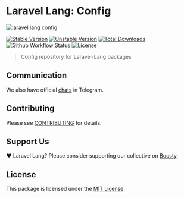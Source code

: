 # Laravel Lang: Config

![laravel lang config](https://preview.dragon-code.pro/laravel-lang/config.svg?brand=laravel&mode=dark)

[![Stable Version][badge_stable]][link_packagist]
[![Unstable Version][badge_unstable]][link_packagist]
[![Total Downloads][badge_downloads]][link_packagist]
[![Github Workflow Status][badge_build]][link_build]
[![License][badge_license]][link_license]

> Config repository for Laravel-Lang packages

## Communication

We also have official [chats](https://t.me/addlist/l0XGtvEIBiljMTMy) in Telegram.

## Contributing

Please see [CONTRIBUTING](https://laravel-lang.com/contributions.html) for details.

## Support Us

❤️ Laravel Lang? Please consider supporting our collective on [Boosty](https://boosty.to/laravel-lang).

## License

This package is licensed under the [MIT License](https://laravel-lang.com/license.html).


[badge_build]:          https://img.shields.io/github/actions/workflow/status/laravel-lang/actions/tests.yml?branch=main&style=flat-square

[badge_downloads]:      https://img.shields.io/packagist/dt/laravel-lang/actions.svg?style=flat-square

[badge_license]:        https://img.shields.io/packagist/l/laravel-lang/actions.svg?style=flat-square

[badge_stable]:         https://img.shields.io/github/v/release/laravel-lang/actions?label=stable&style=flat-square

[badge_unstable]:       https://img.shields.io/badge/unstable-dev--main-orange?style=flat-square

[link_build]:           https://github.com/laravel-lang/actions/actions

[link_license]:         LICENSE.md

[link_packagist]:       https://packagist.org/packages/laravel-lang/actions
